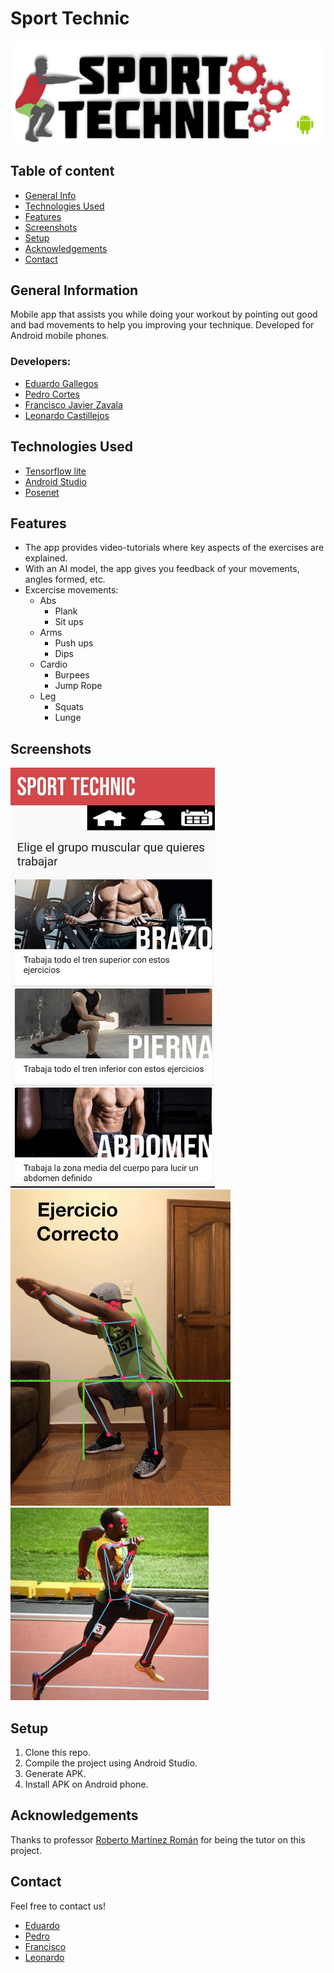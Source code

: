 # Sport Technic
![Header](img/header.png)


## Table of content
* [General Info](#general-information)
* [Technologies Used](#technologies-used)
* [Features](#features)
* [Screenshots](#screenshots)
* [Setup](#setup)
* [Acknowledgements](#acknowledgements)
* [Contact](#contact)

## General Information
Mobile app that assists you while doing your workout by pointing out good and bad movements to help you improving your technique.
Developed for Android mobile phones.

### Developers:
- [Eduardo Gallegos](https://github.com/Eduardogallegos)
- [Pedro Cortes](https://github.com/A01374919)
- [Francisco Javier Zavala](https://github.com/JavierZavala17)
- [Leonardo Castillejos](https://github.com/Eyiry)

## Technologies Used
- [Tensorflow lite](https://www.tensorflow.org/lite/)
- [Android Studio](https://developer.android.com/studio/)
- [Posenet](https://www.tensorflow.org/lite/examples/pose_estimation/overview)

## Features
- The app provides video-tutorials where key aspects of the exercises are explained.
- With an AI model, the app gives you feedback of your movements, angles formed, etc.
- Excercise movements:
    - Abs
        - Plank
        - Sit ups
    - Arms
        - Push ups
        - Dips
    - Cardio
        - Burpees
        - Jump Rope
    - Leg
        - Squats
        - Lunge

## Screenshots
![App Home](img/app1.png)
![Demo1](img/Demo1.png)
![Demo2](img/Demo2.png)

## Setup
1. Clone this repo.
2. Compile the project using Android Studio.
3. Generate APK.
4. Install APK on Android phone.

## Acknowledgements
Thanks to professor [Roberto Martínez Román](https://github.com/rmroman) for being the tutor on this project.

## Contact
Feel free to contact us!
- [Eduardo](mailto:egallegossolis@gmail.com)
- [Pedro](mailto:pedro_corsob@outlook.com)
- [Francisco](mailto:javier_z_t@hotmail.com)
- [Leonardo](mailto:l.castillejos@hotmail.com)

